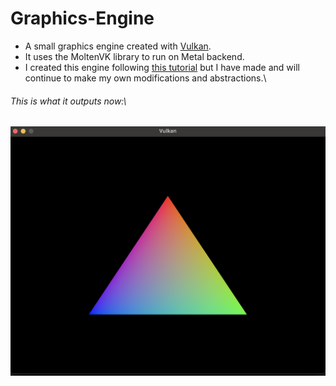 # Graphics-Engine

* A small graphics engine created with [Vulkan](https://www.vulkan.org/).
* It uses the MoltenVK library to run on Metal backend.
* I created this engine following [this tutorial](https://vulkan-tutorial.com/) but I have made and will continue to make my own modifications and abstractions.\\
###### This is what it outputs now:\
![triangle](https://github.com/tate8/Graphics-Engine/blob/main/images/tri.png)
